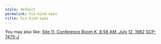 ```yaml
---
style: default
permalink: his-kind-eyes
title: his-kind-eyes
---
```

You may also like:
[Site 11, Conference Room K, 8:58 AM, July 12, 1982](http://scp-wiki.net/nope-not-typing-all-that)
[SCP-7475-J](http://scp-wiki.net/scp-7475-j)